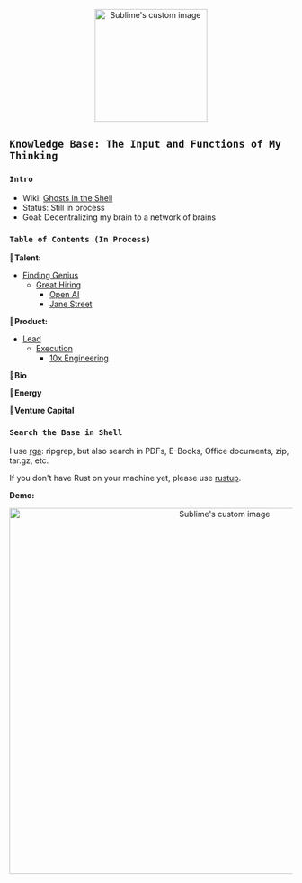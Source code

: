 
<p align="center">
  <img width="200" height="200" src="https://i.imgur.com/14A6pGC.png" alt="Sublime's custom image"/>
</p>

## `Knowledge Base: The Input and Functions of My Thinking` 

### `Intro`

- Wiki: [Ghosts In the Shell](https://github.com/allenleein/knowledge-base/wiki/Ghosts-in-the-Shell)
- Status: Still in process 
- Goal: Decentralizing my brain to a network of brains

### `Table of Contents (In Process)`
**🔅Talent:**
- [Finding Genius](https://github.com/allenleein/knowledge-base/tree/gh-pages/Finding%20Genius)
  - [Great Hiring](https://github.com/allenleein/knowledge-base/tree/gh-pages/Finding%20Genius/Great%20Hiring)
    - [Open AI](https://github.com/allenleein/knowledge-base/tree/gh-pages/Finding%20Genius/Great%20Hiring/Open%20AI)
    - [Jane Street](https://github.com/allenleein/knowledge-base/tree/gh-pages/Finding%20Genius/Great%20Hiring/Jane%20Street)

**🔅Product:**


- [Lead](https://github.com/allenleein/knowledge-base/tree/gh-pages/Lead)
  - [Execution](https://github.com/allenleein/knowledge-base/tree/gh-pages/Execution)
    - [10x Engineering](https://github.com/allenleein/knowledge-base/tree/gh-pages/Execution/10x%20Engineering)

**🔅Bio**

**🔅Energy**


**🔅Venture Capital**



### `Search the Base in Shell`

I use [rga](https://github.com/phiresky/ripgrep-all): ripgrep, but also search in PDFs, E-Books, Office documents, zip, tar.gz, etc.

If you don't have Rust on your machine yet, please use [rustup](https://doc.rust-lang.org/book/ch01-01-installation.html).

**Demo:**

<p align="center">
  <img width="750" height="650" src="https://i.imgur.com/PJGt5pt.jpg" alt="Sublime's custom image"/>
</p>

